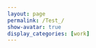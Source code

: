 ```yaml
---
layout: page
permalink: /Test_/
show-avatar: true
display_categories: [work]
---
```

<html>
<body>
<script type="text/javascript" src="https://unpkg.com/@babel/polyfill@7.0.0/dist/polyfill.js"></script>
<script type="text/javascript" src="https://unpkg.com/vtk.js"></script>
<script type="text/javascript">
  var fullScreenRenderer = vtk.Rendering.Misc.vtkFullScreenRenderWindow.newInstance({
    background: [0, 0, 0],
    containerStyle: { width: '400px', height: "600px" } });
  var actor              = vtk.Rendering.Core.vtkActor.newInstance();
  var mapper             = vtk.Rendering.Core.vtkMapper.newInstance();
  var cone               = vtk.Filters.Sources.vtkConeSource.newInstance();
  var camera             = vtk.Rendering.Core.vtkCamera.newInstance();
  actor.setMapper(mapper);
  mapper.setInputConnection(cone.getOutputPort());
  var renderer = fullScreenRenderer.getRenderer();
  renderer.addActor(actor);
  renderer.resetCamera();
  //camera.zoom(15);
  camera.setFocalPoint(380.97411895023845, 200.64760282840194, 94.93353212117555);
  camera.setPosition(27.519753836746474, 604.1863725248345, -279.2425808488232);
  camera.setViewUp(0.46926601607332835, -0.3433504107607388, -0.81357230876493);
  camera.setViewAngle(30.0);
  //renderer.setCamera(camera);
  renderer.setActiveCamera(camera);
  var renderWindow = fullScreenRenderer.getRenderWindow();
  renderWindow.render();
  
</script>
</body>
</html>

